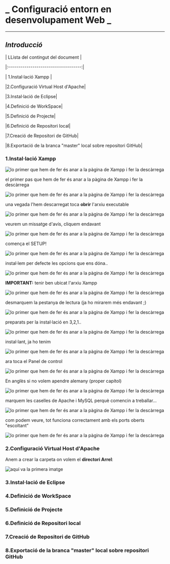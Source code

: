 # _ Configuració entorn en desenvolupament Web _
---
## _Introducció_

| LLista del contingut del document |

|:------------------------------------:|

| 1.Instal·lació Xampp |

|2.Configuració Virtual Host d'Apache|

|3.Instal·lació de Eclipse|

|4.Definició de WorkSpace|

|5.Definició de Projecte|

|6.Definició de Repositori local|

|7.Creació de Repositori de GitHub|

|8.Exportació de la branca "master" local sobre repositori GitHub|

###  1.Instal·lació Xampp

![lo primer que hem de fer és anar a la pàgina de Xampp i fer la descàrrega](./media/Xampp/Install_Xampp.PNG)  

 el primer pas que hem de fer és anar a la pàgina de Xampp i fer la descàrrega  
 
![lo primer que hem de fer és anar a la pàgina de Xampp i fer la descàrrega](./media/Xampp/2Install_Xampp.PNG)  
  
una vegada l'hem descarregat toca **obrir** l'arxiu executable  


![lo primer que hem de fer és anar a la pàgina de Xampp i fer la descàrrega](./media/Xampp/3Install_Xampp.PNG)  

veurem un missatge d'avís, cliquem endavant

![lo primer que hem de fer és anar a la pàgina de Xampp i fer la descàrrega](./media/Xampp/4Install_Xampp.PNG)  

comença el SETUP!

![lo primer que hem de fer és anar a la pàgina de Xampp i fer la descàrrega](./media/Xampp/5Install_Xampp.PNG)  

instal·lem per defecte les opcions que ens dóna..

![lo primer que hem de fer és anar a la pàgina de Xampp i fer la descàrrega](./media/Xampp/6Install_Xampp.PNG)  

**IMPORTANT:** tenir ben ubicat l'arxiu Xampp

![lo primer que hem de fer és anar a la pàgina de Xampp i fer la descàrrega](./media/Xampp/7Install_Xampp.PNG)  

desmarquem la pestanya de lectura (ja ho mirarem més endavant ;)

![lo primer que hem de fer és anar a la pàgina de Xampp i fer la descàrrega](./media/Xampp/8Install_Xampp.PNG)  

preparats per la instal·lació en 3,2,1..

![lo primer que hem de fer és anar a la pàgina de Xampp i fer la descàrrega](./media/Xampp/9Install_Xampp.PNG)  

instal·lant, ja ho tenim

![lo primer que hem de fer és anar a la pàgina de Xampp i fer la descàrrega](./media/Xampp/10Install_Xampp.PNG)  

ara toca el Panel de control

![lo primer que hem de fer és anar a la pàgina de Xampp i fer la descàrrega](./media/Xampp/11Install_Xampp.PNG)  

En anglès si no volem apendre alemany (proper capítol)

![lo primer que hem de fer és anar a la pàgina de Xampp i fer la descàrrega](./media/Xampp/12Install_Xampp.PNG)  

marquem les caselles de Apache i MySQL perquè comencin a treballar...

![lo primer que hem de fer és anar a la pàgina de Xampp i fer la descàrrega](./media/Xampp/13Install_Xampp.PNG)

com podem veure, tot funciona correctament amb els ports oberts "escoltant"

![lo primer que hem de fer és anar a la pàgina de Xampp i fer la descàrrega](./media/Xampp/14Install_Xampp.PNG)  




### 2.Configuració Virtual Host d'Apache

Anem a crear la carpeta on  volem el **directori Arrel**:  

![aquí va la primera imatge](./media/virtualhost/Captura1.PNG)  


### 3.Instal·lació de Eclipse

### 4.Definició de WorkSpace

### 5.Definició de Projecte

### 6.Definició de Repositori local

### 7.Creació de Repositori de GitHub

### 8.Exportació de la branca "master" local sobre repositori GitHub